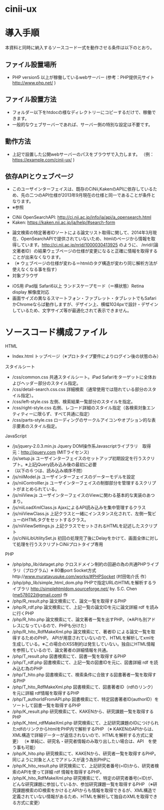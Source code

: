 cinii-ux
========
# 導入手順

本資料と同時に納入するソースコード一式を動作させる条件は以下のとおり。

## ファイル設置場所
* PHP version5 以上が稼働しているwebサーバー (参考：PHP提供元サイト http://www.php.net/ )
## ファイル設置方法
* フォルダー以下をhtdocの様なディレクトリーにコピーするだけで、稼働できます。
* 一般的なウェブサーバーであれば、サーバー側の特別な設定は不要です。
## 動作方法
* 上記で設置した公開webサーバーのパスをブラウザで入力します。
（例： https://example.com/cinii-ux/ )
## 依存APIとウェブページ
* このユーザインターフェイスは、既存のCiNii,KakenのAPIに依存しているため、先の二つのAPI仕様が2013年9月現在の仕様と同一であることが条件となります。
* ※参照
- CiNii OpenSearchAPI: http://ci.nii.ac.jp/info/ja/api/a_opensearch.html
- Kaken: https://kaken.nii.ac.jp/ja/help/#search-form
* 論文検索の特定著者IDソートによる論文リスト取得に関して、2014年3月現在、OpenSearchAPIで提供されていないため、htmlのページから情報を取得しています。http://ci.nii.ac.jp/nrid/1000030413925 のように、 /nrid/(論文著者ID）の結果ウェブページの仕様が変更になると正確に情報を取得することが出来なくなります。
* （※ ウェブページの仕様が変わる＝htmlのタグ構造が変わり同じ解析方法が使えなくなる事を指す）
* 対象ブラウザ
- iOS用 iPad版 Safari6以上 ランドスケープモード（＝横状態）Retina display 解像度対応
- 画面サイズの異なるスマートフォン・ファブレット・タブレットでもSafariかChromeならば動作しますが、デザイン上、横幅1024pxで設計・デザインしているため、文字サイズ等が最適化されて表示できません。
 
# ソースコード構成ファイル

HTML
* Index.html
トップページ（※プロトタイプ要件によりログイン後の状態のみ）　

スタイルシート
* /css/common.css
共通スタイルシート。iPad Safariをターゲットに全体およびヘッダー部分のスタイル指定。
* /css/detail-search.css.css
詳細検索（通常使用では隠れている部分のスタイル指定）。
* /css/left-style.css
左側、検索結果一覧部分のスタイルを指定。
* /css/right-style.css
右側、レコード詳細のスタイル指定（各検索対象エンティティーに限らず、すべて共通に指定） 
* /css/parts-style.css
ローディングのサークルアイコンやオプション的な表示要素のスタイル指定。

JavaScript
* /js/jquery-2.0.3.min.js
Jquery DOM操作系Javascriptライブラリ　取得元：http://jquery.com (MITライセンス)
* /js/setup.js
ユーザインターフェイスのセットアップ初期設定を行うスクリプト。※上記jQuery読み込み後の最初に必要
* （以下の６つは、読み込み順序不問）
* /js/niiModel.js
ユーザインターフェイスのデーターモデルを設定
* /js/niiControlller.js
ユーザインターフェイスの制御部分を管理するスクリプトがまとめられている。
* /js/niiView.js
ユーザインターフェイスのViewに関わる基本的な実装のあつまり。
* /js/niiLoadXmlClass.js
AjaxによるAPI読み込みを集中管理するクラス
* /js/niiViewClass.js
上記クラスと一緒にインスタンス化されて、左側一覧ビューのHTMLタグをセットするクラス。
* /js/niiViewSettings.js
上記クラスでセットされるHTMLを記述したスクリプト
* /js/ciNiiLibUtilitySet.js
初回の処理完了後にDelayをかけて、画面全体に対して処理を行うスクリプトCiNiiプロトタイプ専用

PHP
* /php/php_lib/dataget.php
クロスドメイン制約の回避の為の共通PHPライブラリ（プログラム）※ 80番port  Socket方式http://www.muratayusuke.com/works/#PHPSocket (村田佑介氏 作）
* /php/php_lib/simple_html_dom.php
PHPで指定URLのHTMLを解析するライブラリ
http://simplehtmldom.sourceforge.net/ by. S.C. Chen (me578022@gmail.com)  作
* /php/R_result.php
論文検索にて、論文一覧を取得するPHP
*  /php/R_rdf.php
論文検索にて、上記一覧の論文IDを元に論文詳細 rdf を読みに行くPHP
*  /php/R_hito.php
論文検索にて、論文著者一覧を出すPHP。（※APIも別アドレスになっているので、PHPも分けた）
* /php/R_hito_RdfMakeXml.php
論文検索にて、著者ID による論文一覧を取得するためのPHP。
APIが用意されていないので、HTMLを解析してxmlを生成している。※この場合のXSS制約は発生していない。独自にHTML情報を参照しているので、論文著者の詳細情報を共通。
* /php/T_result.php
図書検索にて、図書一覧を取得するPHP
* /php/T_rdf.php
図書検索にて、上記一覧の図書IDを元に、図書詳細 rdf を読み込む為のPHP
* /php/T_hito.php
図書検索にて、検索条件に合致する図書著者一覧を取得するPHP
* /php/T_hito_RdfMakeXml.php
図書検索にて、図書著者ID（rdfのリンク）を元に詳細 rdf情報を取得するPHP
* /php/T_authorIdFromAPI.php
図書検索にて、特定図書著者ID(authorID）をソートして図書一覧を取得するPHP
* /php/K_result.php
研究検索にて、KAKENから、研究課題一覧を取得するPHP
* /php/K_html_rdfMakeXml.php
研究検索にて、上記研究課題のIDにつけられたrdfのリンクからhtmlをPHP内で解析するPHP
（※ KAKENのAPIからは、XML構造で詳細データーが返信されないので、HTMLを解析する方式に変更）
（※ 単純に、研究名・研究者情報のみ取り出したい場合は、API　を使う事も可能）
* /php/K_hito.php
研究検索にて、KAKENから、研究者一覧を取得するPHP。同じように対象と人とでアドレスが違う為別PHPに
* /php/K_hito_result.php
研究検索にて、上記研究者番号(=ID)から、研究者検索のAPIを使って詳細 rdf 情報を取得するPHP。
* /php/K_hito_RdfMakeXml.php
研究検索にて、特定の研究者番号(=ID)が、どんな研究課題に参加しているか、参加研究課題一覧を取得するPHP
（※研究課題検索のID検索をかけるとAPIからも情報を取得できるが、XML構造で定義されていない情報があるため、HTMLを解析して独自のXMLを取得できる方式に変更）
